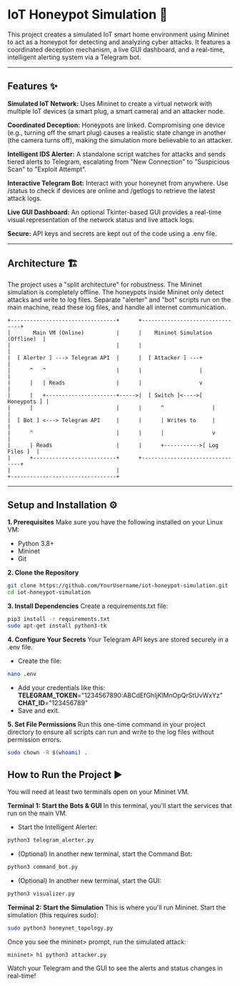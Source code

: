# IoT Honeypot Simulation 🍯
This project creates a simulated IoT smart home environment using Mininet to act as a honeypot for detecting and analyzing cyber attacks. It features a coordinated deception mechanism, a live GUI dashboard, and a real-time, intelligent alerting system via a Telegram bot.

---

## Features ✨
**Simulated IoT Network:** Uses Mininet to create a virtual network with multiple IoT devices (a smart plug, a smart camera) and an attacker node.

**Coordinated Deception:** Honeypots are linked. Compromising one device (e.g., turning off the smart plug) causes a realistic state change in another (the camera turns off), making the simulation more believable to an attacker.

**Intelligent IDS Alerter:** A standalone script watches for attacks and sends tiered alerts to Telegram, escalating from "New Connection" to "Suspicious Scan" to "Exploit Attempt".

**Interactive Telegram Bot:** Interact with your honeynet from anywhere. Use /status to check if devices are online and /getlogs to retrieve the latest attack logs.

**Live GUI Dashboard:** An optional Tkinter-based GUI provides a real-time visual representation of the network status and live attack logs.

**Secure:** API keys and secrets are kept out of the code using a .env file.

---

## Architecture 🏗️
The project uses a "split architecture" for robustness. The Mininet simulation is completely offline. The honeypots inside Mininet only detect attacks and write to log files. Separate "alerter" and "bot" scripts run on the main machine, read these log files, and handle all internet communication.
```
+---------------------------------+      +--------------------------------+
|       Main VM (Online)          |      |    Mininet Simulation (Offline)  |
|                                 |      |                                |
|  [ Alerter ] ---> Telegram API  |      |  [ Attacker ] ---+               |
|      ^   ^                      |      |                  |               |
|      |   | Reads                |      |                  v               |
|      |   +----------------------+----->|  [ Switch ]<---->[ Honeypots ] |
|      |                          |      |      ^               |           |
|  [ Bot ] <---> Telegram API     |      |      | Writes to     |           |
|      ^                          |      |      |               v           |
|      | Reads                    |      |      +----------->[ Log Files ]  |
|      +--------------------------+      +--------------------------------+
|                                 |
+---------------------------------+
```
--- 

## Setup and Installation ⚙️

**1. Prerequisites**
Make sure you have the following installed on your Linux VM:
- Python 3.8+
- Mininet
- Git

**2. Clone the Repository**
``` bash
git clone https://github.com/YourUsername/iot-honeypot-simulation.git
cd iot-honeypot-simulation
```

**3. Install Dependencies**
Create a requirements.txt file:
``` bash
pip3 install -r requirements.txt
sudo apt-get install python3-tk
```

**4. Configure Your Secrets**
Your Telegram API keys are stored securely in a .env file.
- Create the file:
``` Bash
nano .env
```
- Add your credentials like this:
  **TELEGRAM_TOKEN**="1234567890:ABCdEfGhIjKlMnOpQrStUvWxYz"
  **CHAT_ID**="123456789"
- Save and exit.

**5. Set File Permissions**
Run this one-time command in your project directory to ensure all scripts can run and write to the log files without permission errors.
```Bash
sudo chown -R $(whoami) .
```

## How to Run the Project ▶️
You will need at least two terminals open on your Mininet VM.

**Terminal 1: Start the Bots & GUI**
In this terminal, you'll start the services that run on the main VM.

- Start the Intelligent Alerter:

``` Bash
python3 telegram_alerter.py
```
- (Optional) In another new terminal, start the Command Bot:
``` Bash
python3 command_bot.py
```
- (Optional) In another new terminal, start the GUI:
``` Bash
python3 visualizer.py
```
**Terminal 2: Start the Simulation**
This is where you'll run Mininet.
Start the simulation (this requires sudo):
``` Bash
sudo python3 honeynet_topology.py
```
Once you see the mininet> prompt, run the simulated attack:
```
mininet> h1 python3 attacker.py
```
Watch your Telegram and the GUI to see the alerts and status changes in real-time!
